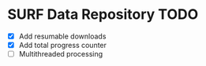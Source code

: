# SURF Data Repository TODO

- [X] Add resumable downloads
- [X] Add total progress counter
- [ ] Multithreaded processing
